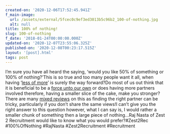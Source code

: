 ```yaml
---
created-on: '2020-12-06T17:52:45.941Z'
f_main-image:
  url: /assets/external/5fcec0c9ef3ed3013b5c96b2_100-of-nothing.jpg
  alt: null
title: 100% of nothing!
slug: 100-of-nothing
f_date: '2018-01-24T00:00:00.000Z'
updated-on: '2020-12-07T23:55:06.325Z'
published-on: '2020-12-08T00:23:17.515Z'
layout: '[post].html'
tags: post
---
```


I’m sure you have all heard the saying, ‘would you like 50% of something or 100% of nothing?’This is so true and too many people want it all, when having ‘[less of more](#)’ is surely the way forward?Do most of us out think that it is beneficial to be a [force unto our own](#) or does having more partners involved therefore, having a smaller slice of the cake, make you stronger?There are many [mixed reviews](#) on this as finding the right partner can be tricky, particularly if you don’t share the same views!I can’t give you the right answer to this question however, what I can say is, I would rather a smaller chunk of something then a large piece of nothing…Raj Nasta of Zest 2 Recruitment would like to know what you would prefer?#Zest2Rec #100%OfNothing #RajNasta #Zest2Recruitment #Recruitment
